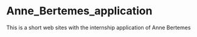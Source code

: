 # Anne_Bertemes_application
This is a short web sites with the internship application of Anne Bertemes
